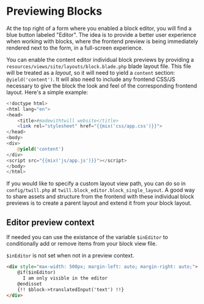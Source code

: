 # Previewing Blocks

At the top right of a form where you enabled a block editor, you will find a blue button labeled "Editor". The idea is to provide a better user experience when working with blocks, where the frontend preview is being immediately rendered next to the form, in a full-screen experience.

You can enable the content editor individual block previews by providing a `resources/views/site/layouts/block.blade.php` blade layout file. This file will be treated as a _layout_, so it will need to yield a `content` section: `@yield('content')`. It will also need to include any frontend CSS/JS necessary to give the block the look and feel of the corresponding frontend layout. Here's a simple example:

```php
<!doctype html>
<html lang="en">
<head>
    <title>#madewithtwill website</title>
    <link rel="stylesheet" href="{{mix('css/app.css')}}">
</head>
<body>
<div>
    @yield('content')
</div>
<script src="{{mix('js/app.js')}}"></script>
</body>
</html>
```

If you would like to specify a custom layout view path, you can do so in `config/twill.php` at `twill.block_editor.block_single_layout`.
A good way to share assets and structure from the frontend with these individual block previews is to create a parent layout and extend it from your block layout.

## Editor preview context

If needed you can use the existance of the variable `$inEditor` to conditionally add or remove items from your block
view file.

`$inEditor` is not set when not in a preview context.

```html
<div style="max-width: 500px; margin-left: auto; margin-right: auto;">
    @if($inEditor)
      I am only visible in the editor
    @endisset
    {!! $block->translatedInput('text') !!}
</div>
```
